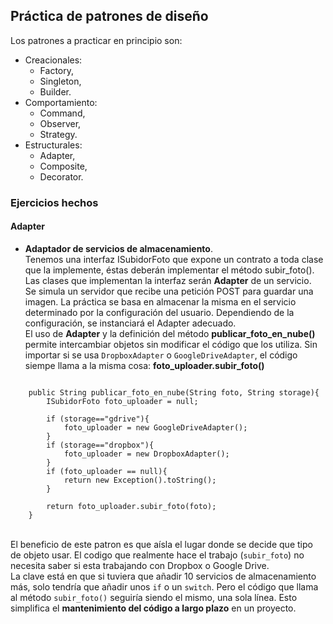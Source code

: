 ## Práctica de patrones de diseño
Los patrones a practicar en principio son:
- Creacionales:
    - Factory,
    - Singleton,
    - Builder.
- Comportamiento:
    - Command,
    - Observer,
    - Strategy.
- Estructurales:
    - Adapter,
    - Composite,
    - Decorator.

### Ejercicios hechos
#### Adapter
- **Adaptador de servicios de almacenamiento**. 
<br> Tenemos una interfaz ISubidorFoto que expone un contrato a toda clase que la implemente, éstas deberán implementar el método subir_foto(). Las clases que implementan la interfaz serán **Adapter** de un servicio.
<br> Se simula un servidor que recibe una petición POST para guardar una imagen. La práctica se basa en almacenar la misma en el servicio determinado por la configuración del usuario. Dependiendo de la configuración, se instanciará el Adapter adecuado. 
<br> El uso de **Adapter** y la definición del método **publicar_foto_en_nube()** permite intercambiar objetos sin modificar el código que los utiliza. Sin importar si se usa `DropboxAdapter` o `GoogleDriveAdapter`, el código siempe llama a la misma cosa: **foto_uploader.subir_foto()**

```

    public String publicar_foto_en_nube(String foto, String storage){
        ISubidorFoto foto_uploader = null;

        if (storage=="gdrive"){
            foto_uploader = new GoogleDriveAdapter();
        }
        if (storage=="dropbox"){
            foto_uploader = new DropboxAdapter();
        } 
        if (foto_uploader == null){
            return new Exception().toString();
        }

        return foto_uploader.subir_foto(foto);
    }

```

<br> El beneficio de este patron es que aísla el lugar donde se decide que tipo de objeto usar. El codigo que realmente hace el trabajo (`subir_foto`) no necesita saber si esta trabajando con Dropbox o Google Drive.
<br> La clave está en que si tuviera que añadir 10 servicios de almacenamiento más, solo tendría que añadir unos `if` o un `switch`. Pero el código que llama al método `subir_foto()` seguiría siendo el mismo, una sola línea. Esto simplifica el **mantenimiento del código a largo plazo** en un proyecto.
